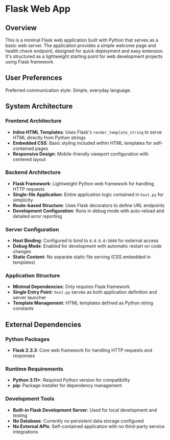 # Flask Web App

## Overview

This is a minimal Flask web application built with Python that serves as a basic web server. The application provides a simple welcome page and health check endpoint, designed for quick deployment and easy extension. It's structured as a lightweight starting point for web development projects using Flask framework.

## User Preferences

Preferred communication style: Simple, everyday language.

## System Architecture

### Frontend Architecture
- **Inline HTML Templates**: Uses Flask's `render_template_string` to serve HTML directly from Python strings
- **Embedded CSS**: Basic styling included within HTML templates for self-contained pages
- **Responsive Design**: Mobile-friendly viewport configuration with centered layout

### Backend Architecture
- **Flask Framework**: Lightweight Python web framework for handling HTTP requests
- **Single-file Application**: Entire application logic contained in `host.py` for simplicity
- **Route-based Structure**: Uses Flask decorators to define URL endpoints
- **Development Configuration**: Runs in debug mode with auto-reload and detailed error reporting

### Server Configuration
- **Host Binding**: Configured to bind to `0.0.0.0:5000` for external access
- **Debug Mode**: Enabled for development with automatic restart on code changes
- **Static Content**: No separate static file serving (CSS embedded in templates)

### Application Structure
- **Minimal Dependencies**: Only requires Flask framework
- **Single Entry Point**: `host.py` serves as both application definition and server launcher
- **Template Management**: HTML templates defined as Python string constants

## External Dependencies

### Python Packages
- **Flask 2.3.3**: Core web framework for handling HTTP requests and responses

### Runtime Requirements
- **Python 3.11+**: Required Python version for compatibility
- **pip**: Package installer for dependency management

### Development Tools
- **Built-in Flask Development Server**: Used for local development and testing
- **No Database**: Currently no persistent data storage configured
- **No External APIs**: Self-contained application with no third-party service integrations